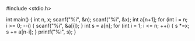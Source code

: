 #include <stdio.h>

int main()
{
    int n, x;
    scanf("%i", &n);
    scanf("%i", &x);
    int a[n+1];
    for (int i = n; i >= 0; --i)
    {
        scanf("%i", &a[i]);
    }
    int s = a[n];
    for (int i = 1; i <= n; ++i)
    {
        s *=x;
        s += a[n-i];
    }
    printf("%i", s);
}
